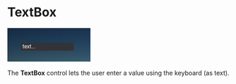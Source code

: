 # TextBox

![TextBox](media/textbox.png)

The **TextBox** control lets the user enter a value using the keyboard (as text).
